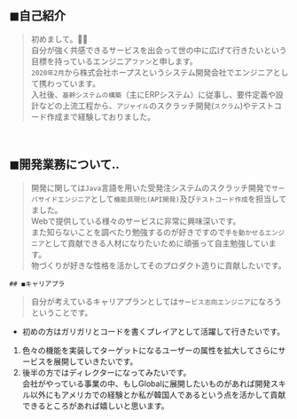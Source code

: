   ## ◼︎自己紹介
  > 初めまして。🙇‍♂️  
    自分が強く共感できるサービスを出会って世の中に広げて行きたいという目標を持っているエンジニア`ファン`と申します。  
  > `2020年2月`から株式会社ホープスというシステム開発会社でエンジニアとして携わっています。  
    入社後、`基幹システムの構築`（主にERPシステム）に従事し、要件定義や設計などの上流工程から、`アジャイル`のスクラッチ開発(`スクラム`)やテストコード作成まで経験しておりました。  
  > 
  <br>

  ## ◼︎開発業務について..  
  > 開発に関しては`Java`言語を用いた受発注システムのスクラッチ開発で`サーバサイドエンジニア`として`機能具現化(API開発)`及び`テストコード作成`を担当してました。  
  > Webで提供している様々のサービスに非常に興味深いです。  
  > また知らないことを調べたり勉強するのが好きですので`手を動かせるエンジニア`として貢献できる人材になりたいために頑張って自主勉強しています。  
  > 物づくりが好きな性格を活かしてそのプロダクト造りに貢献したいです。  

    ## ◼︎キャリアプラ
  > 自分が考えているキャリアプランとしては`サービス志向エンジニア`になろうということです。

  - 初めの方はガリガリとコードを書くプレイアとして活躍して行きたいです。  
  
  1. 色々の機能を実装してターゲットになるユーザーの属性を拡大してさらにサービスを展開していきたいです。
  2. 後半の方ではディレクターになってみたいです。  
  会社がやっている事業の中、もしGlobalに展開したいものがあれば開発スキル以外にもアメリカでの経験とか私が韓国人であるという点を活かして貢献できるところがあれば嬉しいと思います。